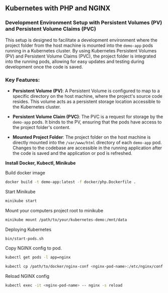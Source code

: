 ## Kubernetes with PHP and NGINX

### Development Environment Setup with Persistent Volumes (PV) and Persistent Volume Claims (PVC)

This setup is designed to facilitate a development environment where the project folder from the host machine is mounted into the `demo-app` pods running in a Kubernetes cluster. By using Kubernetes Persistent Volumes (PV) and Persistent Volume Claims (PVC), the project folder is integrated into the running pods, allowing for easy updates and testing during development once the code is saved.

### Key Features:
- **Persistent Volume (PV)**: A Persistent Volume is configured to map to a specific directory on the host machine, where the project's source code resides. This volume acts as a persistent storage location accessible to the Kubernetes cluster.

- **Persistent Volume Claim (PVC)**: The PVC is a request for storage by the `demo-app` pods. It binds to the PV, ensuring that the pods have access to the project folder's content.

- **Mounted Project Folder**: The project folder on the host machine is directly mounted into the `/var/www/html` directory of each `demo-app` pod. Changes to the codebase are accessible in the running application after the code is saved and the application or pod is refreshed.

**Install Docker, Kubectl, Minikube**

Build docker image
```bash
docker build -t demo-app:latest -f docker/php.Dockerfile .
```

Start Minikube

```bash 
minikube start
```

Mount your computers project root to minikube
```bash
minikube mount /path/to/your/kubernetes-demo:/mnt/data
```

Deploying Kubernetes
```bash
bin/start-pods.sh
```

Copy NGINX config to pod.
```bash
kubectl get pods -l app=nginx

kubectl cp /path/to/docker/nginx-conf <nginx-pod-name>:/etc/nginx/conf.d
```

Reload NGINX config 
```bash 
kubectl exec -it <nginx-pod-name> -- nginx -s reload
```

